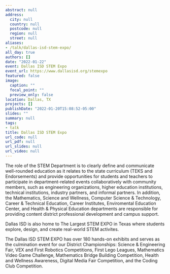```yaml
---
abstract: null
address:
  city: null
  country: null
  postcode: null
  region: null
  street: null
aliases:
- /talk/dallas-isd-stem-expo/
all_day: true
authors: []
date: "2022-01-22"
event: Dallas ISD STEM Expo
event_url: https://www.dallasisd.org/stemexpo
featured: false
image:
  caption: ""
  focal_point: ""
  preview_only: false
location: Dallas, TX
projects: []
publishDate: "2022-01-20T15:08:52-05:00"
slides: ""
summary: null
tags:
- talk
title: Dallas ISD STEM Expo
url_code: null
url_pdf: null
url_slides: null
url_video: null
---
```


The role of the STEM Department is to clearly define and communicate well-rounded education as it relates to the state curriculum (TEKS and Endorsements) and provide opportunities for students and teachers to participate in department-related events collaboratively with community members, such as engineering organizations, higher education institutions, technical institutions, industry partners, and informal partners. In addition, the Mathematics, Science and Wellness, Computer Science & Technology, Career & Technical Education, Career Institutes, Enviromental Education Center, and Health & Physical Education departments are responsible for providing content district professional development and campus support.

Dallas ISD is also home to The Largest STEM EXPO in Texas where students explore, design, and create real-world STEM activites.

The Dallas ISD STEM EXPO has over 180 hands-on exhibits and serves as the culmination event for our District Championships: Science & Engineering Fair, VEX and First Robotics Competitions, First Lego Leagues, Mathematics Video Game Challenge, Mathematics Bridge Building Competition, Health and Wellness Awareness, Digital Media Fair Competition, and the Coding Club Competition.
